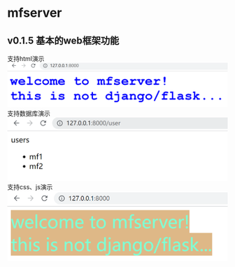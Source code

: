 # mfserver
## v0.1.5 基本的web框架功能
支持html演示
![img.png](media/img.png)
支持数据库演示
![img_1.png](media/img_1.png)
支持css、js演示
![img_1.png](media/img_2.png)